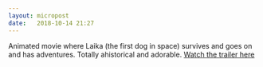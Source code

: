 ```yaml
---
layout: micropost
date:   2018-10-14 21:27
---
```


Animated movie where Laika (the first dog in space) survives and goes on and has adventures. Totally ahistorical and adorable. [Watch the trailer here](https://www.youtube.com/watch?v=4ZARhf3-sHs)